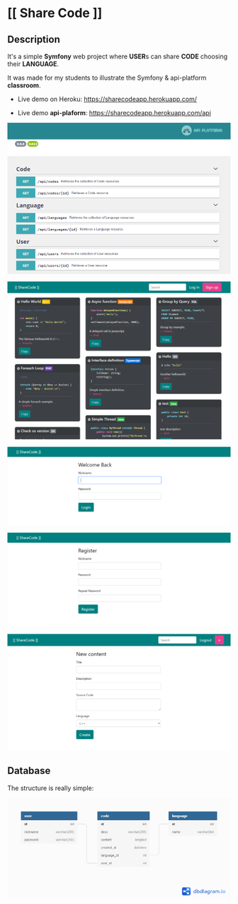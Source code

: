 # [[ Share Code ]]

## Description

It's a simple **Symfony** web project where **USER**s can share **CODE** choosing their **LANGUAGE**.

It was made for my students to illustrate the Symfony & api-platform **classroom**.

- Live demo on Heroku: https://sharecodeapp.herokuapp.com/

- Live demo **api-plaform**: https://sharecodeapp.herokuapp.com/api

![screenshot_apiplatform](screenshot_apiplatform.png)



![screenshot_home](screenshot_home.png)



![screenshot_login](screenshot_login.png)

![screenshot_register](screenshot_register.png)

![screenshot_new](screenshot_new.png)

## Database

The structure is really simple:

![dbschema](dbschema.png)
